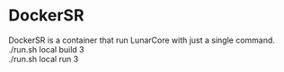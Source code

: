 # DockerSR
DockerSR is a container that run LunarCore with just a single command.<br>
./run.sh local build 3 <br>
./run.sh local run 3 <br>